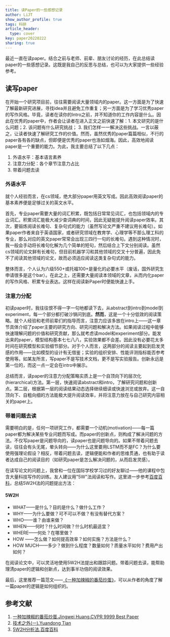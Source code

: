 ```yaml
---
title: 读Paper的一些感想记录
author: LiJT
show_author_profile: true
tags: 科研
article_header:
  type: cover
key: paper20220222
sharing: true
---
```


最近一直在读paper。结合之前与老师、前辈、朋友讨论的经历，在此总结读paper的一些感想记录。这既是我自己的反思与总结，也可以为大家提供一些经验参考。

<!--more-->
## 读写paper
在开始一个研究项目前，往往需要阅读大量领域内的paper。这一方面是为了快速了解最新研究进展，寻找idea并且避免工作重复；另一方面是为了学习优秀paper的写作风格。毕竟，读者在读你的Intro之前，并不知道你的工作内容是什么。因此在优秀的paper中，作者会让读者在进入正文之前快速了解：1. 本文研究的是什么问题；2. 该问题有什么研究挑战； 3. 我们怎样一一解决这些挑战。一言以蔽之，让读者快速了解研究工作的价值。然而，虽然优秀的paper篇篇相似，不行的paper各有各的缺点，但即便是优秀的paper也浩如烟海。因此，高效地阅读paper是一个重要的能力。为此，我主要总结了以下几点：
1. 外语水平：基本语言素养
2. 注意力分配：各个章节注意力占比
3. 带着问题去读

### 外语水平
就个人经验而言，在cs领域，绝大部分paper用英文写成。因此高效阅读paper的基本素养便是足够过关的英文水平。

首先，专业paper需要大量的词汇积累，既包括日常常见词汇，也包括领域内的专业词汇。积累词汇能极大减少查词典的时间，因此无疑能提升阅读paper效率。其次，要锻炼阅读长难句、复杂句式的能力（虽然写论文严重不建议用长难句）。如果paper作者来自于英语国家，或者研究领域在教育学、心理学等不那么理工科的专业，那么对应的英文paper常常会出现三四行一句的长难句。遇到这种情况时，我一般会手动将长难句化解为几个简单的短句，然后结合上下文分别阅读。虽然cs领域的论文鲜有长难句，但目前机器学习和其他领域的交叉十分普遍，因此免不了阅读其他领域的论文，故而必须适应阅读这类复杂句式的能力。

整体而言，个人认为六级550+或托福100+是量化的必要水平（废话，国外研究生申请很多是这个bar）。在此之上，还需要大量阅读本领域的文章，从而内化paper的写作风格、积累专业表达。这样在阅读新Paper时便能快速上手。

### 注意力分配
初读paper时，我往往恨不得一字一句地都读下去，从abstract到intro到model到experiment，每一个部分都打破沙锅问到底。**然而**，这是一个十分低效的阅读策略。就个人经验和老师前辈们的指导而言，注意力应该多放在intro上——这一章节具体介绍了paper主要的研究方向、研究问题和解决方法。如果阅读过程中能够快速理解问题的价值和研究贡献，那么就考虑读model和experiment部分。能发出来的paper，模型结构基本七七八八，实验效果都不会差。因此没有必要花太多时间在研究模型和实验细节部分。对于个人而言，这两部分的阅读主要起到启发灵感的作用——比如模型的设计有无借鉴；实验的组织安排、性能评测指标能否参考使用等。如某友所言，写paper不是写技术文档，更不是写实验报告。创新永远是第一位的，而这一点一定会在intro中展示。

总结而言，读paper的注意力分配策略实质上是一个自顶向下的层次化(hierarchical)方法。第一层，快速阅读abstract和intro，了解研究问题和创新点。第二层，根据第一层的阅读结果动态选择继续细读或快速浏览或放弃。这一自顶向下、自粗向细的方法能极大提升阅读效率，并将注意力放在与自己研究内容相关的paper上。

### 带着问题去读
需要明白的是，任何一项研究工作，都需要一个动机(motivation)——每一篇paper都为解决某些专业问题而写成。而paper的创新点，则构成了解决问题的方法。不仅写paper是问题导向的，读paper也是问题导向的。如果不带着问题去读，往往会有头无尾，晕头转向——为什么这里要用LSTM而不是FC？为什么要使用强理论假设？相反，带着问题去读，逻辑便能和作者的思维贯通，也有助于读者达成自己的阅读目的（如研究paper是怎么解决问题的，从而启发灵感）。

在读写论文的问题上，我曾和一位在国际学校学习过的好友聊过——他的课程中包含大量科技写作的训练。友人建议用"5W"法阅读和写作。这里进一步参考[百度百科](https://baike.baidu.com/item/5W2H%E5%88%86%E6%9E%90%E6%B3%95/8111597)，总结5W2H法的问题提出方法：

#### 5W2H
- WHAT——是什么？目的是什么？做什么工作？
- WHY——为什么要做？可不可以不做？有没有替代方案？
- WHO——谁？由谁来做？
- WHEN——何时？什么时间做？什么时机最适宜？
- WHERE——何处？在哪里做？
- HOW ——怎么做？如何提高效率？如何实施？方法是什么？
- HOW MUCH——多少？做到什么程度？数量如何？质量水平如何？费用产出如何？

在阅读论文中，可以灵活地使用5W2H法提出和跟踪问题。带着问题去读，能帮助理清paper的逻辑和创新点，达到事半功倍的阅读效果。

最后，这里推荐一篇范文——[《一种加辣椒的番茄炒蛋》](https://zhuanlan.zhihu.com/p/433237905)，可以从作者的角度了解一篇paper的逻辑是如何组织的。

## 参考文献
1. [一种加辣椒的番茄炒蛋.Jingwei Huang.CVPR 9999 Best Paper](https://zhuanlan.zhihu.com/p/433237905)
2. [技术之外(一).Yuandong Tian](https://zhuanlan.zhihu.com/p/469717875)
3. [5W2H分析法.百度百科](https://baike.baidu.com/item/5W2H%E5%88%86%E6%9E%90%E6%B3%95/8111597)